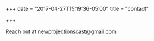 +++
date = "2017-04-27T15:19:36-05:00"
title = "contact"

+++

Reach out at [newprojectionscast@gmail.com](mailto:newprojectionscast@gmail.com)